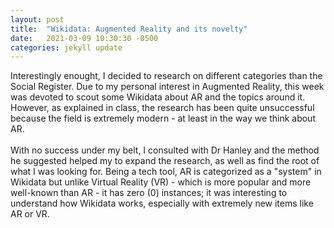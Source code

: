```yaml
---
layout: post
title:  "Wikidata: Augmented Reality and its novelty"
date:   2021-03-09 10:30:30 -0500
categories: jekyll update
---
```

Interestingly enought, I decided to research on different categories than the Social Register. Due to my personal interest in Augmented Reality, this week was devoted to scout some Wikidata about AR and the topics around it. However, as explained in class, the research has been quite unsuccessful because the field is extremely modern - at least in the way we think about AR.
<br>
<br>
With no success under my belt, I consulted with Dr Hanley and the method he suggested helped my to expand the research, as well as find the root of what I was looking for. Being a tech tool, AR is categorized as a "system" in Wikidata but unlike Virtual Reality (VR) - which is more popular and more well-known than AR - it has zero (0) instances; it was interesting to understand how Wikidata works, especially with extremely new items like AR or VR.